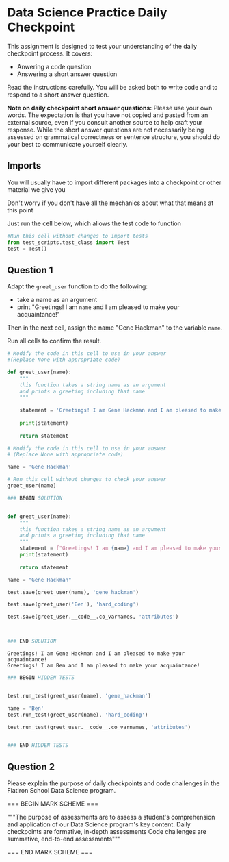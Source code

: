 # Data Science Practice Daily Checkpoint

This assignment is designed to test your understanding of the daily checkpoint process. It covers:

 - Anwering a code question
 - Answering a short answer question
 
Read the instructions carefully. You will be asked both to write code and to respond to a short answer question.

**Note on daily checkpoint short answer questions:** Please use your own words. The expectation is that you have not copied and pasted from an external source, even if you consult another source to help craft your response. While the short answer questions are not necessarily being assessed on grammatical correctness or sentence structure, you should do your best to communicate yourself clearly.

## Imports

You will usually have to import different packages into a checkpoint or other material we give you

Don't worry if you don't have all the mechanics about what that means at this point

Just run the cell below, which allows the test code to function


```python
#Run this cell without changes to import tests
from test_scripts.test_class import Test
test = Test()
```

## Question 1

Adapt the `greet_user` function to do the following:

 - take a name as an argument
 - print "Greetings! I am `name` and I am pleased to make your acquaintance!"

Then in the next cell, assign the name "Gene Hackman" to the variable `name`.

Run all cells to confirm the result.


```python
# Modify the code in this cell to use in your answer
#(Replace None with appropriate code)

def greet_user(name):
    """
    this function takes a string name as an argument 
    and prints a greeting including that name 
    """
    
    statement = 'Greetings! I am Gene Hackman and I am pleased to make your acquaintance!'
    
    print(statement)
    
    return statement

```


```python
# Modify the code in this cell to use in your answer 
# (Replace None with appropriate code)

name = 'Gene Hackman'
```


```python
# Run this cell without changes to check your answer
greet_user(name)
```


```python
### BEGIN SOLUTION


def greet_user(name):
    """
    this function takes a string name as an argument 
    and prints a greeting including that name 
    """
    statement = f"Greetings! I am {name} and I am pleased to make your acquaintance!"
    print(statement)
    
    return statement

name = "Gene Hackman"

test.save(greet_user(name), 'gene_hackman')

test.save(greet_user('Ben'), 'hard_coding')

test.save(greet_user.__code__.co_varnames, 'attributes')



### END SOLUTION
```

    Greetings! I am Gene Hackman and I am pleased to make your acquaintance!
    Greetings! I am Ben and I am pleased to make your acquaintance!



```python
### BEGIN HIDDEN TESTS


test.run_test(greet_user(name), 'gene_hackman')    

name = 'Ben'
test.run_test(greet_user(name), 'hard_coding')

test.run_test(greet_user.__code__.co_varnames, 'attributes')


### END HIDDEN TESTS
```

## Question 2

Please explain the purpose of daily checkpoints and code challenges in the Flatiron School Data Science program.

=== BEGIN MARK SCHEME ===

"""The purpose of assessments are to assess a student's comprehension and application of our Data Science program's key content.
Daily checkpoints are formative, in-depth assessments
Code challenges are summative, end-to-end assessments"""

=== END MARK SCHEME ===
